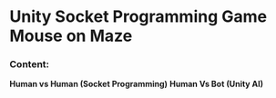 # Unity Socket Programming Game Mouse on Maze
<b><h3>Content:</h3></b>
<b>Human vs Human (Socket Programming)</b>
<b>Human Vs Bot (Unity AI)</b>
